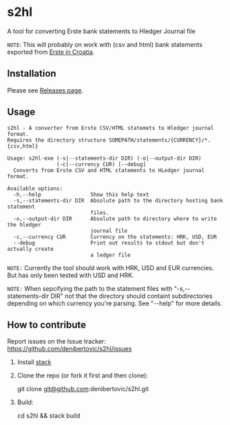 # s2hl

A tool for converting Erste bank statements to Hledger Journal file

`NOTE`: This will probably on work with (csv and html) bank statements
exported from [Erste in Croatia](http://www.erstebank.hr/).

## Installation

Please see [Releases page](https://github.com/denibertovic/s2hl/releases).

## Usage

    s2hl - A converter from Erste CSV/HTML statemets to Hledger journal format.
    Requires the directory structure SOMEPATH/statements/{CURRENCY}/*.{csv,html}

    Usage: s2hl-exe (-s|--statements-dir DIR) (-o|--output-dir DIR)
                    (-c|--currency CUR) [--debug]
      Converts from Erste CSV and HTML statements to HLedger journal format.

    Available options:
      -h,--help                Show this help text
      -s,--statements-dir DIR  Absolute path to the directory hosting bank statement
                               files.
      -o,--output-dir DIR      Absolute path to directory where to write the hledger
                               journal file
      -c,--currency CUR        Currency on the statements: HRK, USD, EUR
      --debug                  Print out results to stdout but don't actually create
                               a ledger file

`NOTE:` Currently the tool should work with HRK, USD and EUR currencies. But has only
been tested with USD and HRK.

`NOTE:` When sepcifying the path to the statement files with "-s,--statements-dir DIR" not that
the directory should containt subdirectories depending on which currency you're parsing. See
"--help" for more details.

## How to contribute

Report issues on the Issue tracker: https://github.com/denibertovic/s2hl/issues

1. Install [stack](https://github.com/commercialhaskell/stack/releases)

2. Clone the repo (or fork it first and then clone):

    git clone git@github.com:denibertovic/s2hl.git

3. Build:

    cd s2hl && stack build

